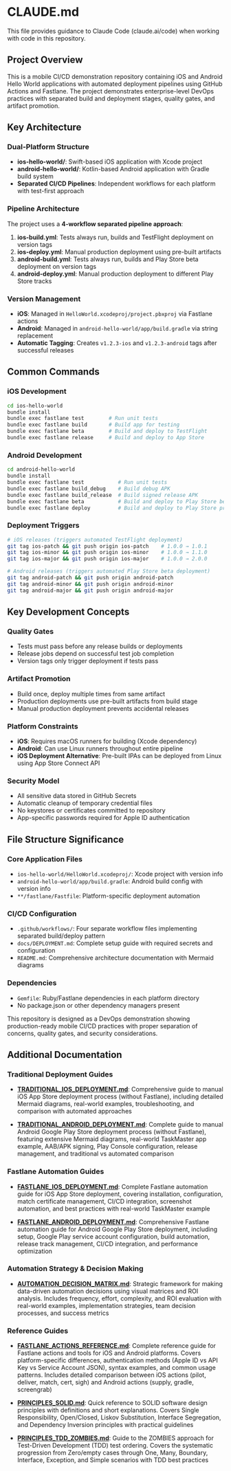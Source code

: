 # CLAUDE.md

This file provides guidance to Claude Code (claude.ai/code) when working with code in this repository.

## Project Overview

This is a mobile CI/CD demonstration repository containing iOS and Android Hello World applications with automated deployment pipelines using GitHub Actions and Fastlane. The project demonstrates enterprise-level DevOps practices with separated build and deployment stages, quality gates, and artifact promotion.

## Key Architecture

### Dual-Platform Structure
- **ios-hello-world/**: Swift-based iOS application with Xcode project
- **android-hello-world/**: Kotlin-based Android application with Gradle build system
- **Separated CI/CD Pipelines**: Independent workflows for each platform with test-first approach

### Pipeline Architecture
The project uses a **4-workflow separated pipeline approach**:
1. **ios-build.yml**: Tests always run, builds and TestFlight deployment on version tags
2. **ios-deploy.yml**: Manual production deployment using pre-built artifacts  
3. **android-build.yml**: Tests always run, builds and Play Store beta deployment on version tags
4. **android-deploy.yml**: Manual production deployment to different Play Store tracks

### Version Management
- **iOS**: Managed in `HelloWorld.xcodeproj/project.pbxproj` via Fastlane actions
- **Android**: Managed in `android-hello-world/app/build.gradle` via string replacement
- **Automatic Tagging**: Creates `v1.2.3-ios` and `v1.2.3-android` tags after successful releases

## Common Commands

### iOS Development
```bash
cd ios-hello-world
bundle install
bundle exec fastlane test        # Run unit tests
bundle exec fastlane build       # Build app for testing
bundle exec fastlane beta        # Build and deploy to TestFlight
bundle exec fastlane release     # Build and deploy to App Store
```

### Android Development  
```bash
cd android-hello-world
bundle install
bundle exec fastlane test           # Run unit tests
bundle exec fastlane build_debug    # Build debug APK
bundle exec fastlane build_release  # Build signed release APK
bundle exec fastlane beta           # Build and deploy to Play Store beta
bundle exec fastlane deploy         # Build and deploy to Play Store production
```

### Deployment Triggers
```bash
# iOS releases (triggers automated TestFlight deployment)
git tag ios-patch && git push origin ios-patch    # 1.0.0 → 1.0.1
git tag ios-minor && git push origin ios-minor    # 1.0.0 → 1.1.0  
git tag ios-major && git push origin ios-major    # 1.0.0 → 2.0.0

# Android releases (triggers automated Play Store beta deployment)
git tag android-patch && git push origin android-patch
git tag android-minor && git push origin android-minor
git tag android-major && git push origin android-major
```

## Key Development Concepts

### Quality Gates
- Tests must pass before any release builds or deployments
- Release jobs depend on successful test job completion
- Version tags only trigger deployment if tests pass

### Artifact Promotion
- Build once, deploy multiple times from same artifact
- Production deployments use pre-built artifacts from build stage
- Manual production deployment prevents accidental releases

### Platform Constraints
- **iOS**: Requires macOS runners for building (Xcode dependency)
- **Android**: Can use Linux runners throughout entire pipeline
- **iOS Deployment Alternative**: Pre-built IPAs can be deployed from Linux using App Store Connect API

### Security Model
- All sensitive data stored in GitHub Secrets
- Automatic cleanup of temporary credential files
- No keystores or certificates committed to repository
- App-specific passwords required for Apple ID authentication

## File Structure Significance

### Core Application Files
- `ios-hello-world/HelloWorld.xcodeproj/`: Xcode project with version info
- `android-hello-world/app/build.gradle`: Android build config with version info
- `**/fastlane/Fastfile`: Platform-specific deployment automation

### CI/CD Configuration
- `.github/workflows/`: Four separate workflow files implementing separated build/deploy pattern
- `docs/DEPLOYMENT.md`: Complete setup guide with required secrets and configuration
- `README.md`: Comprehensive architecture documentation with Mermaid diagrams

### Dependencies
- `Gemfile`: Ruby/Fastlane dependencies in each platform directory
- No package.json or other dependency managers present

This repository is designed as a DevOps demonstration showing production-ready mobile CI/CD practices with proper separation of concerns, quality gates, and security considerations.

## Additional Documentation

### Traditional Deployment Guides
- **[TRADITIONAL_IOS_DEPLOYMENT.md](TRADITIONAL_IOS_DEPLOYMENT.md)**: Comprehensive guide to manual iOS App Store deployment process (without Fastlane), including detailed Mermaid diagrams, real-world examples, troubleshooting, and comparison with automated approaches

- **[TRADITIONAL_ANDROID_DEPLOYMENT.md](TRADITIONAL_ANDROID_DEPLOYMENT.md)**: Complete guide to manual Android Google Play Store deployment process (without Fastlane), featuring extensive Mermaid diagrams, real-world TaskMaster app example, AAB/APK signing, Play Console configuration, release management, and traditional vs automated comparison

### Fastlane Automation Guides
- **[FASTLANE_IOS_DEPLOYMENT.md](FASTLANE_IOS_DEPLOYMENT.md)**: Complete Fastlane automation guide for iOS App Store deployment, covering installation, configuration, match certificate management, CI/CD integration, screenshot automation, and best practices with real-world TaskMaster example

- **[FASTLANE_ANDROID_DEPLOYMENT.md](FASTLANE_ANDROID_DEPLOYMENT.md)**: Comprehensive Fastlane automation guide for Android Google Play Store deployment, including setup, Google Play service account configuration, build automation, release track management, CI/CD integration, and performance optimization

### Automation Strategy & Decision Making
- **[AUTOMATION_DECISION_MATRIX.md](AUTOMATION_DECISION_MATRIX.md)**: Strategic framework for making data-driven automation decisions using visual matrices and ROI analysis. Includes frequency, effort, complexity, and ROI evaluation with real-world examples, implementation strategies, team decision processes, and success metrics

### Reference Guides
- **[FASTLANE_ACTIONS_REFERENCE.md](FASTLANE_ACTIONS_REFERENCE.md)**: Complete reference guide for Fastlane actions and tools for iOS and Android platforms. Covers platform-specific differences, authentication methods (Apple ID vs API Key vs Service Account JSON), syntax examples, and common usage patterns. Includes detailed comparison between iOS actions (pilot, deliver, match, cert, sigh) and Android actions (supply, gradle, screengrab)

- **[PRINCIPLES_SOLID.md](PRINCIPLES_SOLID.md)**: Quick reference to SOLID software design principles with definitions and short explanations. Covers Single Responsibility, Open/Closed, Liskov Substitution, Interface Segregation, and Dependency Inversion principles with practical guidelines

- **[PRINCIPLES_TDD_ZOMBIES.md](PRINCIPLES_TDD_ZOMBIES.md)**: Guide to the ZOMBIES approach for Test-Driven Development (TDD) test ordering. Covers the systematic progression from Zero/empty cases through One, Many, Boundary, Interface, Exception, and Simple scenarios with TDD best practices